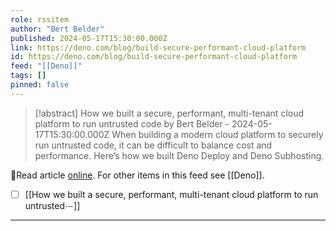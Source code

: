 ```yaml
---
role: rssitem
author: "Bert Belder"
published: 2024-05-17T15:30:00.000Z
link: https://deno.com/blog/build-secure-performant-cloud-platform
id: https://deno.com/blog/build-secure-performant-cloud-platform
feed: "[[Deno]]"
tags: []
pinned: false
---
```

> [!abstract] How we built a secure, performant, multi-tenant cloud platform to run untrusted code by Bert Belder - 2024-05-17T15:30:00.000Z
> When building a modern cloud platform to securely run untrusted code, it can be difficult to balance cost and performance. Here’s how we built Deno Deploy and Deno Subhosting.

🔗Read article [online](https://deno.com/blog/build-secure-performant-cloud-platform). For other items in this feed see [[Deno]].

- [ ] [[How we built a secure, performant, multi-tenant cloud platform to run untrusted⋯]]
- - -
